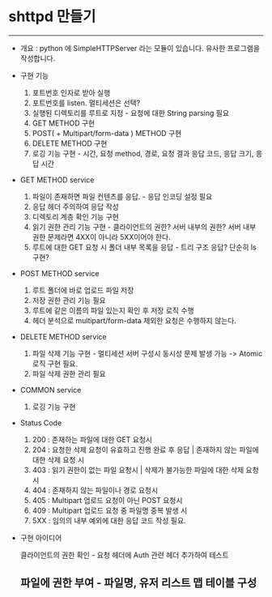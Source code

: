 # shttpd 만들기
---
- 개요 : python 에 SimpleHTTPServer 라는 모듈이 있습니다. 유사한 프로그램을 작성합니다.
- 구현 기능

  1. 포트번호 인자로 받아 실행
  2. 포트번호를 listen. 멀티세션은 선택?
  3. 실행된 디렉토리를 루트로 지정 - 요청에 대한 String parsing 필요
  4. GET METHOD 구현
  5. POST( + Multipart/form-data ) METHOD 구현
  6. DELETE METHOD 구현
  7. 로깅 기능 구현 - 시간, 요청 method, 경로, 요청 결과 응답 코드, 응답 크기, 응답 시간

- GET METHOD service
  
  1. 파일이 존재하면 파일 컨텐츠를 응답. - 응답 인코딩 설정 필요
  2. 응답 헤더 주의하여 응답 작성
  3. 디렉토리 계층 확인 기능 구현
  4. 읽기 권한 관리 기능 구현 - 클라이언트의 권한? 서버 내부의 권한? 서버 내부 권한 문제라면 4XX이 아니라 5XX이어야 한다.
  5. 루트에 대한 GET 요청 시 폴더 내부 목록을 응답 - 트리 구조 응답? 단순히 ls 구현?

- POST METHOD service

  1. 루트 폴더에 바로 업로드 파일 저장
  2. 저장 권한 관리 기능 필요
  3. 루트에 같은 이름의 파일 있는지 확인 후 저장 로직 수행
  4. 헤더 분석으로 multipart/form-data 제외한 요청은 수행하지 않는다.

- DELETE METHOD service

  1. 파일 삭제 기능 구현 - 멀티세션 서버 구성시 동시성 문제 발생 가능 -> Atomic 로직 구현 필요.
  2. 파일 삭제 권한 관리 필요

- COMMON service

  1. 로깅 기능 구현

- Status Code

  1. 200 : 존재하는 파일에 대한 GET 요청시
  2. 204 : 요청한 삭제 요청이 유효하고 진행 완료 후 응답 | 존재하지 않는 파일에 대한 삭제 요청 시
  4. 403 : 읽기 권한이 없는 파일 요청시 | 삭제가 불가능한 파일에 대한 삭제 요청 시
  5. 404 : 존재하지 않는 파일이나 경로 요청시
  6. 405 : Multipart 업로드 요청이 아닌 POST 요청시
  7. 409 : Multipart 업로드 요청 중 파일명 중복 발생 시
  8. 5XX : 임의의 내부 예외에 대한 응답 코드 작성 필요.

- 구현 아이디어 
  
  클라이언트의 권한 확인 - 요청 헤더에 Auth 관련 헤더 추가하여 테스트

  파일에 권한 부여 - 파일명, 유저 리스트 맵 테이블 구성
  ---
  
  
